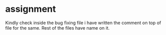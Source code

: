 # assignment

Kindly check inside the bug fixing file i have written the comment on top of file for the same.
Rest of the files have name on it.
